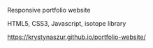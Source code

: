 Responsive portfolio website

HTML5, CSS3, Javascript, isotope library

https://krystynaszur.github.io/portfolio-website/
